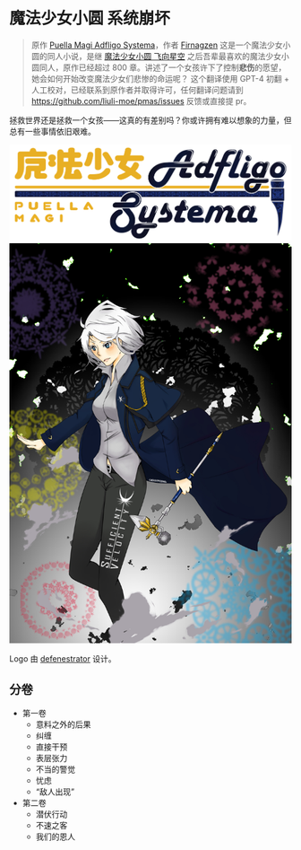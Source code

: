 # 魔法少女小圆 系统崩坏

> 原作 [Puella Magi Adfligo Systema](https://forums.sufficientvelocity.com/threads/2538/)，作者 [Firnagzen](https://forums.sufficientvelocity.com/members/firnagzen.386/)
> 这是一个魔法少女小圆的同人小说，是继 [魔法少女小圆 飞向星空](https://tts.liuli.moe/) 之后吾辈最喜欢的魔法少女小圆同人，原作已经超过 800 章。讲述了一个女孩许下了控制**悲伤**的愿望，她会如何开始改变魔法少女们悲惨的命运呢？
> 这个翻译使用 GPT-4 初翻 + 人工校对，已经联系到原作者并取得许可，任何翻译问题请到 <https://github.com/liuli-moe/pmas/issues> 反馈或直接提 pr。

拯救世界还是拯救一个女孩——这真的有差别吗？你或许拥有难以想象的力量，但总有一些事情依旧艰难。

![logo](./books/zh-CN/assets/banner.png)
![cover](./books/zh-CN/assets/cover.jpg)

Logo 由 [defenestrator](https://forums.sufficientvelocity.com/members/defenestrator.889/) 设计。

## 分卷

- 第一卷
  - 意料之外的后果
  - 纠缠
  - 直接干预
  - 表层张力
  - 不当的警觉
  - 忧虑
  - “敌人出现”
- 第二卷
  - 潜伏行动
  - 不速之客
  - 我们的恩人
